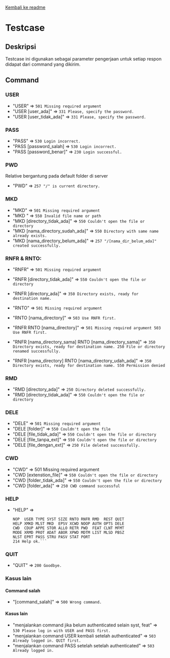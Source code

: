 [Kembali ke readme](readme.md)

# Testcase

## Deskripsi
Testcase ini digunakan sebagai parameter pengerjaan untuk setiap respon didapat dari command yang dikirim.

## Command

### USER
- "USER" => `501 Missing required argument`
- "USER [user_ada]" => `331 Please, specify the password.`
- "USER [user_tidak_ada]" => `331 Please, specify the password.`

### PASS
- "PASS" => `530 Login incorrect.`
- "PASS [password_salah] => `530 Login incorrect.`
- "PASS [password_benar]" => `230 Login successful.`

### PWD
Relative bergantung pada default folder di server
- "PWD" => `257 "/" is current directory.`

### MKD
- "MKD" => `501 Missing required argument`
- "MKD  " => `550 Invalid file name or path`
- "MKD  [directory_tidak_ada]" => `550 Couldn't open the file or directory`
- "MKD [nama_directory_sudah_ada]" => `550 Directory with same name already exists.`
- "MKD [nama_directory_belum_ada]" => `257 "/[nama_dir_belum_ada]" created successfully.`

### RNFR & RNTO:
- "RNFR" => `501 Missing required argument`
- "RNFR [directory_tidak_ada]" => `550 Couldn't open the file or directory`
- "RNFR [directory_ada]" => `350 Directory exists, ready for destination name.`
- "RNTO" => `501 Missing required argument`
- "RNTO [nama_directory]" => `503 Use RNFR first.`

- "RNFR
   RNTO [nama_directory]" =>
        ```501 Missing required argument
        503 Use RNFR first.```

- "RNFR [nama_directory_sama]
   RNTO [nama_directory_sama]" =>
        ```350 Directory exists, ready for destination name.
        250 File or directory renamed successfully.```

- "RNFR [nama_directory]
   RNTO [nama_directory_udah_ada]" =>
        ```350 Directory exists, ready for destination name.
        550 Permission denied```

### RMD
- "RMD [directory_ada]" => `250 Directory deleted successfully.`
- "RMD [directory_tidak_ada]" => `550 Couldn't open the file or directory`

### DELE
- "DELE" => `501 Missing required argument`
- "DELE [folder]" => `550 Couldn't open the file`
- "DELE [file_tidak_ada]" => `550 Couldn't open the file or directory`
- "DELE [file_tanpa_ext]" => `550 Couldn't open the file or directory`
- "DELE [file_dengan_ext]" => `250 File deleted successfully.`

### CWD
- "CWD" => 501 Missing required argument
- "CWD [extenstion_file]" => `550 Couldn't open the file or directory`
- "CWD [folder_tidak_ada]" => `550 Couldn't open the file or directory`
- "CWD [folder_ada]" => `250 CWD command successful`

### HELP
- "HELP" =>
    ```214 The following commands are recognized.
    NOP  USER TYPE SYST SIZE RNTO RNFR RMD  REST QUIT
    HELP XMKD MLST MKD  EPSV XCWD NOOP AUTH OPTS DELE
    CWD  CDUP APPE STOR ALLO RETR PWD  FEAT CLNT MFMT
    MODE XRMD PROT ADAT ABOR XPWD MDTM LIST MLSD PBSZ
    NLST EPRT PASS STRU PASV STAT PORT
    214 Help ok.```

### QUIT
- "QUIT" => `200 Goodbye.`

### Kasus lain

#### Command salah
- "[command_salah]" => `500 Wrong command.`

#### Kasus lain
- "menjalankan command jika belum authenticated selain syst, feat" => `530 Please log in with USER and PASS first.`
- "menjalankan command USER kembali setelah authenticated" => `503 Already logged in. QUIT first.`
- "menjalankan command PASS setelah setelah authenticated" => `503 Already logged in.`
